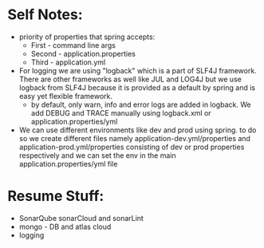 # Self Notes:
* priority of properties that spring accepts:
  * First - command line args
  * Second - application.properties
  * Third - application.yml
* For logging we are using "logback" which is a part of SLF4J framework. There are other frameworks as well like JUL and LOG4J but we use logback from SLF4J because it is provided as a default by spring and is easy yet flexible framework.
  * by default, only warn, info and error logs are added in logback. We add DEBUG and TRACE manually using logback.xml or application.properties/yml
* We can use different environments like dev and prod using spring. to do so we create different files namely application-dev.yml/properties and application-prod.yml/properties consisting of dev or prod properties respectively and we can set the env in the main application.properties/yml file   


# Resume Stuff:
* SonarQube sonarCloud and sonarLint
* mongo - DB and atlas cloud
* logging